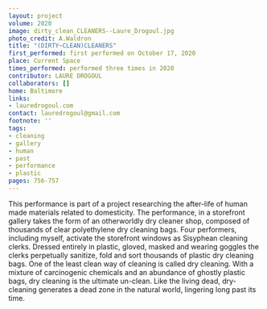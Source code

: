 ```yaml
---
layout: project
volume: 2020
image: dirty_clean_CLEANERS--Laure_Drogoul.jpg
photo_credit: A.Waldron
title: "(DIRTY~CLEAN)CLEANERS"
first_performed: first performed on October 17, 2020
place: Current Space
times_performed: performed three times in 2020
contributor: LAURE DROGOUL
collaborators: []
home: Baltimore
links:
- lauredrogoul.com
contact: lauredrogoul@gmail.com
footnote: ''
tags:
- cleaning
- gallery
- human
- past
- performance
- plastic
pages: 756-757
---
```




This performance is part of a project researching the after-life of human made materials related to domesticity. The performance, in a storefront gallery takes the form of an otherworldly dry cleaner shop, composed of thousands of clear polyethylene dry cleaning bags. Four performers, including myself, activate the storefront windows as Sisyphean cleaning clerks. Dressed entirely in plastic, gloved, masked and wearing goggles the clerks perpetually sanitize, fold and sort thousands of plastic dry cleaning bags.
 One of the least clean way of cleaning is called dry cleaning. With a mixture of carcinogenic chemicals and an abundance of ghostly plastic bags, dry cleaning is the ultimate un-clean. Like the living dead, dry-cleaning generates a dead zone in the natural world, lingering long past its time.

